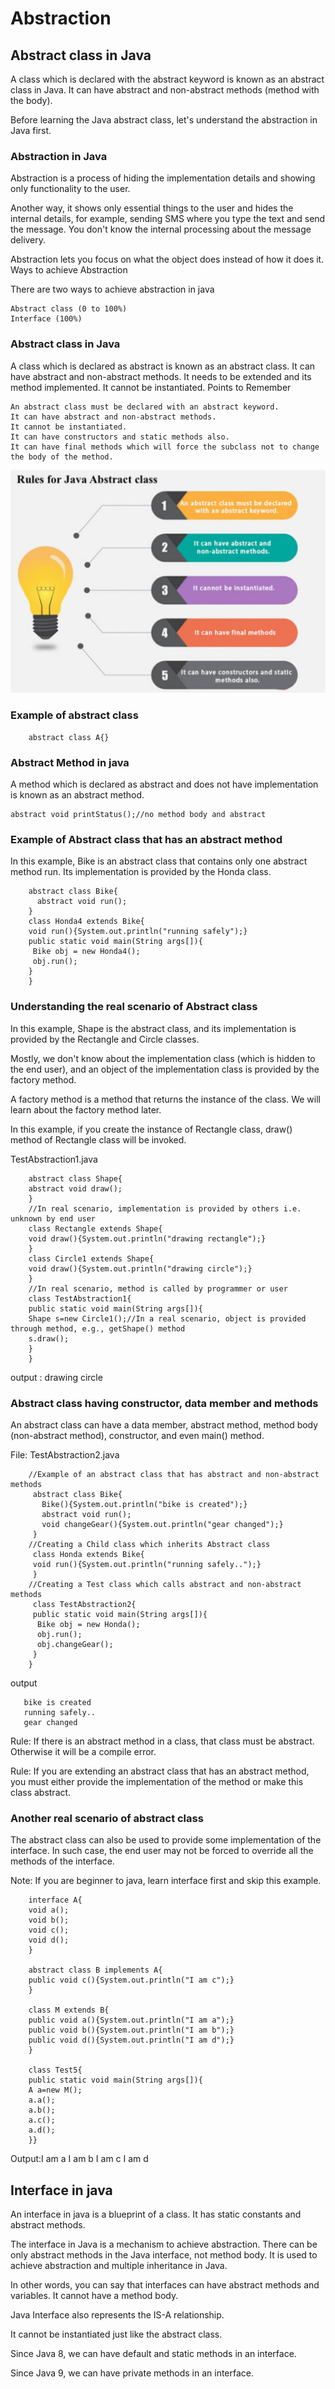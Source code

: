 
# Abstraction

## Abstract class in Java

A class which is declared with the abstract keyword is known as an abstract class in Java. It can have abstract and non-abstract methods (method with the body).

Before learning the Java abstract class, let's understand the abstraction in Java first.


### Abstraction in Java

Abstraction is a process of hiding the implementation details and showing only functionality to the user.

Another way, it shows only essential things to the user and hides the internal details, for example, sending SMS where you type the text and send the message. You don't know the internal processing about the message delivery.

Abstraction lets you focus on what the object does instead of how it does it.
Ways to achieve Abstraction

There are two ways to achieve abstraction in java

    Abstract class (0 to 100%)
    Interface (100%)

### Abstract class in Java

A class which is declared as abstract is known as an abstract class. It can have abstract and non-abstract methods. It needs to be extended and its method implemented. It cannot be instantiated.
Points to Remember

    An abstract class must be declared with an abstract keyword.
    It can have abstract and non-abstract methods.
    It cannot be instantiated.
    It can have constructors and static methods also.
    It can have final methods which will force the subclass not to change the body of the method.

![Abstraction](abstraction.png?raw=true "Abstraction")


### Example of abstract class

        abstract class A{}  

### Abstract Method in java

A method which is declared as abstract and does not have implementation is known as an abstract method. 

    abstract void printStatus();//no method body and abstract  


### Example of Abstract class that has an abstract method

In this example, Bike is an abstract class that contains only one abstract method run. Its implementation is provided by the Honda class.

```
    abstract class Bike{  
      abstract void run();  
    }  
    class Honda4 extends Bike{  
    void run(){System.out.println("running safely");}  
    public static void main(String args[]){  
     Bike obj = new Honda4();  
     obj.run();  
    }  
    }  
```

### Understanding the real scenario of Abstract class

In this example, Shape is the abstract class, and its implementation is provided by the Rectangle and Circle classes.

Mostly, we don't know about the implementation class (which is hidden to the end user), and an object of the implementation class is provided by the factory method.

A factory method is a method that returns the instance of the class. We will learn about the factory method later.

In this example, if you create the instance of Rectangle class, draw() method of Rectangle class will be invoked.


TestAbstraction1.java
```
    abstract class Shape{  
    abstract void draw();  
    }  
    //In real scenario, implementation is provided by others i.e. unknown by end user  
    class Rectangle extends Shape{  
    void draw(){System.out.println("drawing rectangle");}  
    }  
    class Circle1 extends Shape{  
    void draw(){System.out.println("drawing circle");}  
    }  
    //In real scenario, method is called by programmer or user  
    class TestAbstraction1{  
    public static void main(String args[]){  
    Shape s=new Circle1();//In a real scenario, object is provided through method, e.g., getShape() method  
    s.draw();  
    }  
    }  
```

output : drawing circle


### Abstract class having constructor, data member and methods

An abstract class can have a data member, abstract method, method body (non-abstract method), constructor, and even main() method.

File: TestAbstraction2.java

```
    //Example of an abstract class that has abstract and non-abstract methods  
     abstract class Bike{  
       Bike(){System.out.println("bike is created");}  
       abstract void run();  
       void changeGear(){System.out.println("gear changed");}  
     }  
    //Creating a Child class which inherits Abstract class  
     class Honda extends Bike{  
     void run(){System.out.println("running safely..");}  
     }  
    //Creating a Test class which calls abstract and non-abstract methods  
     class TestAbstraction2{  
     public static void main(String args[]){  
      Bike obj = new Honda();  
      obj.run();  
      obj.changeGear();  
     }  
    }  
```
output

       bike is created
       running safely..
       gear changed

Rule: If there is an abstract method in a class, that class must be abstract. 
Otherwise it will be  a compile error.

Rule: If you are extending an abstract class that has an abstract method, you must either provide the implementation of the method or make this class abstract.

### Another real scenario of abstract class

The abstract class can also be used to provide some implementation of the interface. In such case, the end user may not be forced to override all the methods of the interface.

Note: If you are beginner to java, learn interface first and skip this example.

```
    interface A{  
    void a();  
    void b();  
    void c();  
    void d();  
    }  
      
    abstract class B implements A{  
    public void c(){System.out.println("I am c");}  
    }  
      
    class M extends B{  
    public void a(){System.out.println("I am a");}  
    public void b(){System.out.println("I am b");}  
    public void d(){System.out.println("I am d");}  
    }  
      
    class Test5{  
    public static void main(String args[]){  
    A a=new M();  
    a.a();  
    a.b();  
    a.c();  
    a.d();  
    }}  
```

Output:I am a
       I am b
       I am c
       I am d


## Interface in java


An interface in java is a blueprint of a class. It has static constants and abstract methods.

The interface in Java is a mechanism to achieve abstraction. There can be only abstract methods in the Java interface, not method body. It is used to achieve abstraction and multiple inheritance in Java.

In other words, you can say that interfaces can have abstract methods and variables. It cannot have a method body.

Java Interface also represents the IS-A relationship.

It cannot be instantiated just like the abstract class.

Since Java 8, we can have default and static methods in an interface.

Since Java 9, we can have private methods in an interface.